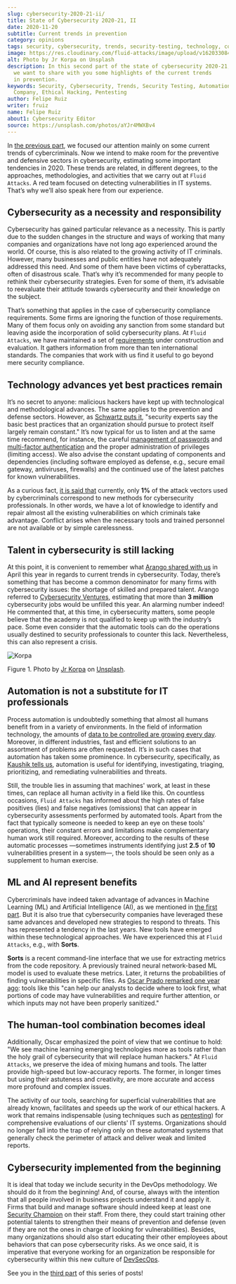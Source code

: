 ```yaml
---
slug: cybersecurity-2020-21-ii/
title: State of Cybersecurity 2020-21, II
date: 2020-11-20
subtitle: Current trends in prevention
category: opinions
tags: security, cybersecurity, trends, security-testing, technology, company
image: https://res.cloudinary.com/fluid-attacks/image/upload/v1620330844/blog/cybersecurity-2020-21-ii/cover_xfilrs.webp
alt: Photo by Jr Korpa on Unsplash
description: In this second part of the state of cybersecurity 2020-21,
  we want to share with you some highlights of the current trends
  in prevention.
keywords: Security, Cybersecurity, Trends, Security Testing, Automation,
  Company, Ethical Hacking, Pentesting
author: Felipe Ruiz
writer: fruiz
name: Felipe Ruiz
about1: Cybersecurity Editor
source: https://unsplash.com/photos/aYJr4MWXBv4
---
```


In [the previous part](../cybersecurity-2020-21-i/), we focused our
attention mainly on some current trends of cybercriminals. Now we intend
to make room for the preventive and defensive sectors in cybersecurity,
estimating some important tendencies in 2020. These trends are related,
in different degrees, to the approaches, methodologies, and activities
that we carry out at `Fluid Attacks`. A red team focused on detecting
vulnerabilities in IT systems. That’s why we’ll also speak here from our
experience.

## Cybersecurity as a necessity and responsibility

Cybersecurity has gained particular relevance as a necessity. This is
partly due to the sudden changes in the structure and ways of working
that many companies and organizations have not long ago experienced
around the world. Of course, this is also related to the growing
activity of IT criminals. However, many businesses and public entities
have not adequately addressed this need. And some of them have been
victims of cyberattacks, often of disastrous scale. That’s why it’s
recommended for many people to rethink their cybersecurity strategies.
Even for some of them, it’s advisable to reevaluate their attitude
towards cybersecurity and their knowledge on the subject.

That’s something that applies in the case of cybersecurity compliance
requirements. Some firms are ignoring the function of those
requirements. Many of them focus only on avoiding any sanction from some
standard but leaving aside the incorporation of solid cybersecurity
plans. At `Fluid Attacks`, we have maintained a set of
[requirements](https://docs.fluidattacks.com/criteria/requirements/)
under construction and evaluation. It gathers information from more than
ten international standards. The companies that work with us find it
useful to go beyond mere security compliance.

## Technology advances yet best practices remain

It’s no secret to anyone: malicious hackers have kept up with
technological and methodological advances. The same applies to the
prevention and defense sectors. However, as [Schwartz puts
it](https://www.bankinfosecurity.com/cybercrime-review-hackers-great-covid-19-cash-in-a-15037),
"security experts say the basic best practices that an organization
should pursue to protect itself largely remain constant." It’s now
typical for us to listen and at the same time recommend, for instance,
the careful [management of passwords](../pass-cracking/) and
[multi-factor authentication](../credential-stuffing/) and the proper
administration of privileges (limiting access). We also advise the
constant updating of components and dependencies (including software
employed as defense, e.g., secure email gateway, antiviruses, firewalls)
and the continued use of the latest patches for known vulnerabilities.

As a curious fact, [it is said
that](https://techjury.net/blog/cyber-security-statistics/#gref)
currently, only **1%** of the attack vectors used by cybercriminals
correspond to new methods for cybersecurity professionals. In other
words, we have a lot of knowledge to identify and repair almost all the
existing vulnerabilities on which criminals take advantage. Conflict
arises when the necessary tools and trained personnel are not available
or by simple carelessness.

## Talent in cybersecurity is still lacking

At this point, it is convenient to remember what [Arango shared with
us](../trends-2020-ii/) in April this year in regards to current trends
in cybersecurity. Today, there’s something that has become a common
denominator for many firms with cybersecurity issues: the shortage of
skilled and prepared talent. Arango referred to [Cybersecurity
Ventures](https://cybersecurityventures.com/jobs/), estimating that more
than **3 million** cybersecurity jobs would be unfilled this year. An
alarming number indeed\! He commented that, at this time, in
cybersecurity matters, some people believe that the academy is not
qualified to keep up with the industry’s pace. Some even consider that
the automatic tools can do the operations usually destined to security
professionals to counter this lack. Nevertheless, this can also
represent a crisis.

<div class="imgblock">

![Korpa](https://res.cloudinary.com/fluid-attacks/image/upload/v1620330842/blog/cybersecurity-2020-21-ii/korpa_k9hjlw.webp)

<div class="title">

Figure 1. Photo by [Jr Korpa](https://unsplash.com/@korpa)
on [Unsplash](https://unsplash.com/photos/24ZrCqsAVeQ).

</div>

</div>

## Automation is not a substitute for IT professionals

Process automation is undoubtedly something that almost all humans
benefit from in a variety of environments. In the field of information
technology, the amounts of [data to be controlled are growing every
day](https://cutt.ly/nmwzTer). Moreover, in different industries, fast
and efficient solutions to an assortment of problems are often
requested. It’s in such cases that automation has taken some prominence.
In cybersecurity, specifically, as [Kaushik tells
us](https://www.entrepreneur.com/article/358776), automation is useful
for identifying, investigating, triaging, prioritizing, and remediating
vulnerabilities and threats.

Still, the trouble lies in assuming that machines' work, at least in
these times, can replace all human activity in a field like this. On
countless occasions, `Fluid Attacks` has informed about the high rates
of false positives (lies) and false negatives (omissions) that can
appear in cybersecurity assessments performed by automated tools. Apart
from the fact that typically someone is needed to keep an eye on these
tools' operations, their constant errors and limitations make
complementary human work still required. Moreover, according to the
results of these automatic processes —sometimes instruments identifying
just **2.5** of **10** vulnerabilities present in a system—, the tools
should be seen only as a supplement to human exercise.

## ML and AI represent benefits

Cybercriminals have indeed taken advantage of advances in Machine
Learning (ML) and Artificial Intelligence (AI), as we mentioned in [the
first part](../cybersecurity-2020-21-i/). But it is also true that
cybersecurity companies have leveraged these same advances and developed
new strategies to respond to threats. This has represented a tendency in
the last years. New tools have emerged within these technological
approaches. We have experienced this at `Fluid Attacks`, e.g., with
**Sorts**.

**Sorts** is a recent command-line interface that we use for extracting
metrics from the code repository. A previously trained neural
network-based ML model is used to evaluate these metrics. Later, it
returns the probabilities of finding vulnerabilities in specific files.
As [Oscar Prado remarked one year ago](../security-trends/): tools like
this "can help our analysts to decide where to look first, what portions
of code may have vulnerabilities and require further attention, or which
inputs may not have been properly sanitized."

## The human-tool combination becomes ideal

Additionally, Oscar emphasized the point of view that we continue to
hold: "We see machine learning emerging technologies more as tools
rather than the holy grail of cybersecurity that will replace human
hackers." At `Fluid Attacks`, we preserve the idea of mixing humans and
tools. The latter provide high-speed but low-accuracy reports. The
former, in longer times but using their astuteness and creativity, are
more accurate and access more profound and complex issues.

The activity of our tools, searching for superficial vulnerabilities
that are already known, facilitates and speeds up the work of our
ethical hackers. A work that remains indispensable (using techniques
such as [pentesting](../../solutions/penetration-testing/)) for
comprehensive evaluations of our clients' IT systems. Organizations
should no longer fall into the trap of relying only on these automated
systems that generally check the perimeter of attack and deliver weak
and limited reports.

## Cybersecurity implemented from the beginning

It is ideal that today we include security in the DevOps methodology. We
should do it from the beginning\! And, of course, always with the
intention that all people involved in business projects understand it
and apply it. Firms that build and manage software should indeed keep at
least one [Security Champion](../secdevops-security-champions/) on their
staff. From there, they could start training other potential talents to
strengthen their means of prevention and defense (even if they are not
the ones in charge of looking for vulnerabilities). Besides, many
organizations should also start educating their other employees about
behaviors that can pose cybersecurity risks. As we once said, it is
imperative that everyone working for an organization be responsible for
cybersecurity within this new culture of
[DevSecOps](../devsecops-concept/).

See you in the [third part](../cybersecurity-2020-21-iii/) of this
series of posts\!
